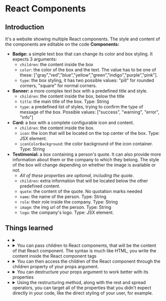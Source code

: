 # React Components
## Introduction
It's a website showing multiple React components. The style and content of the components are editable on the code
**Components:**
  - **Badge:** a simple text box that can change its color and box styling. It expects 3 arguments:
    - `children`: the content inside the box
    - `color`: the color of the box and the text. The value has to be one of these: ["gray","red","blue","yellow","green","indigo","purple","pink"].
    - `type`: the box styling, it has two possible values: "pill" for rounded corners, "square" for normal corners. 
  - **Banner:** a more complex text box with a predefined title and style.
    - `children`: the content inside the box, below the title
    - `title`: the main title of the box. Type: String
    - `type`: a predefined list of styles, trying to confirm the type of message of the box. Possible values: ["success", "warning", "error", "info"]
  - **Card:** a box with a complete configurable icon and content.
    - `children`: the content inside the box.
    - `icon`: the icon that will be located on the top center of the box. Type: JSX element.
    - `iconColorBackground`: the color background of the icon container. Type: String
  - **Testimonial:** a box containing a person's quote. It can also provide more information about them or the company to which they belong. The style of the box will change depending on whether the image is available or not.
    - *All of these properties are optional, including the quote*.  
    - `children`:  extra information that will be located below the other predefined content.
    - `quote`:  the content of the quote. No quotation marks needed
    - `name`: the name of the person. Type: String
    - `role`: their role inside the company. Type: String
    - `image`: the img url of the person. Type: String
    - `logo`: the company's logo. Type: JSX element.
## Things learned
  - <details>
      <summary></summary>

      ```JSX
      ```
    </details>
  - <details>
      <summary>You can pass children to React components, that will be the content of that React component. The syntax is much like HTML, you write the content inside the React component tags</summary>

      ```JSX
        <ReactComponent>
          <div>Content of the React Component</div>
        </ReactComponent>
      ```
    </details>    
  - <details>
      <summary>You can then access the children of the React component through the children property of your props argument.</summary>

      ```JSX
      export default function ReactComponent(props){
        return props.children // ==> <div>Content of the React Component</div>
      }
      ```
    </details>
  - <details>
      <summary>You can destructure your props argument to work better with its properties</summary>

      ```JSX
      export default function ReactComponent({propOne, propTwo, children}){
        // *** Logic with propOne and PropTwo ***
        return children
      }
      ```
    </details> 
  - <details>
      <summary>Using the restructuring method, along with the rest and spread operators, you can target all of the properties that you didn't expect directly in your code, like the direct styling of your user, for example.</summary>

      ```JSX
      // *** In App.jsx ***
      export default function App(){
        return (<ReactComponent prop1="value1" prop2="value2" className="react-component-content" style={{color:"blue"}} /* ...Other properties */> ReactComponent content </ReactComponent>)
      }

      // *** In ReactComponent.jsx ***
      export default function ReactComponent({propOne, propTwo, className, children, ...rest}){ // style, and all of the other properties will be stored in "rest"
        // *** Logic with propOne and PropTwo ***
        return (
          <div className={className} {...rest}>{children}</div> // all the values of the properties inside rest will be written there, separately 
        )
      }
      ```
    </details> 
